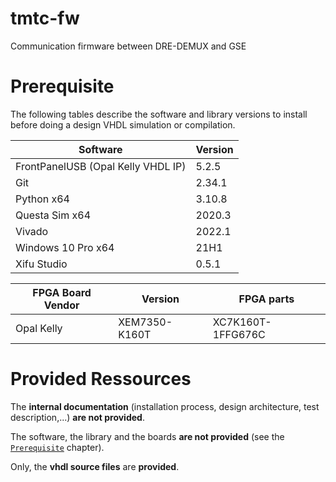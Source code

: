 # tmtc-fw

Communication firmware between DRE-DEMUX and GSE


# Prerequisite

The following tables describe the software and library versions to install before doing a design VHDL simulation or compilation.

|  Software | Version  |
|---|---|
|  FrontPanelUSB (Opal Kelly VHDL IP) | 5.2.5  |
|  Git | 2.34.1  |
|  Python x64 | 3.10.8  |
|  Questa Sim x64 | 2020.3 |
|  Vivado | 2022.1 |
|  Windows 10 Pro x64 | 21H1 |
|  Xifu Studio | 0.5.1 |


|  FPGA Board Vendor | Version  |  FPGA parts |
|---|---|---|
|  Opal Kelly | XEM7350-K160T  | XC7K160T-1FFG676C |


# Provided Ressources

The **internal documentation** (installation process, design architecture, test description,...) **are not provided**.

The software, the library and the boards **are not provided** (see the [`Prerequisite`](#Prerequisite) chapter).

Only, the **vhdl source files** are **provided**.